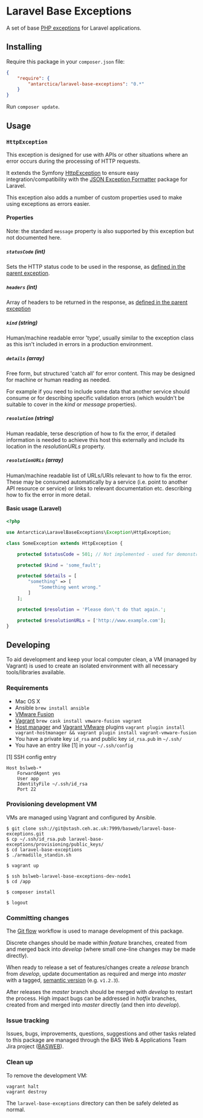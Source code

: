 # Laravel Base Exceptions

A set of base [PHP exceptions](http://php.net/manual/en/language.exceptions.php) for Laravel applications.

## Installing

Require this package in your `composer.json` file:

```json
{
	"require": {
		"antarctica/laravel-base-exceptions": "0.*"
	}
}
```

Run `composer update`.

## Usage

### `HttpException`

This exception is designed for use with APIs or other situations where an error occurs during the processing of HTTP requests.

It extends the Symfony [HttpException](http://api.symfony.com/2.3/Symfony/Component/HttpKernel/Exception/HttpException.html) to ensure easy integration/compatibility with the [JSON Exception Formatter](https://github.com/Radweb/JSON-Exception-Formatter) package for Laravel.

This exception also adds a number of custom properties used to make using exceptions as errors easier.

#### Properties

Note: the standard `message` property is also supported by this exception but not documented here.

##### `statusCode` (int)

Sets the HTTP status code to be used in the response, as [defined in the parent exception](http://api.symfony.com/2.3/Symfony/Component/HttpKernel/Exception/HttpException.html#method_getStatusCode).

##### `headers` (int)

Array of headers to be returned in the response, as [defined in the parent exception](http://api.symfony.com/2.3/Symfony/Component/HttpKernel/Exception/HttpException.html#method_getHeaders)

##### `kind` (string)

Human/machine readable error 'type', usually similar to the exception class as this isn't included in errors in a production environment.

##### `details` (array)

Free form, but structured 'catch all' for error content. This may be designed for machine or human reading as needed.

For example if you need to include some data that another service should consume or for describing specific validation errors (which wouldn't be suitable to cover in the *kind* or *message* properties).

##### `resolution` (string)

Human readable, terse description of how to fix the error, if detailed information is needed to achieve this host this externally and include its location in the *resolutionURLs* property.

##### `resolutionURLs` (array)

Human/machine readable list of URLs/URIs relevant to how to fix the error. These may be consumed automatically by a service (i.e. point to another API resource or service) or links to relevant documentation etc. describing how to fix the error in more detail.

#### Basic usage (Laravel)

```php
<?php

use Antarctica\LaravelBaseExceptions\Exception\HttpException;

class SomeException extends HttpException {

	protected $statusCode = 501; // Not implemented - used for demonstration purposes only.

	protected $kind = 'some_fault';

	protected $details = [
		"something" => [
			"Something went wrong."
		]
	];

	protected $resolution = 'Please don\'t do that again.';

	protected $resolutionURLs = ['http://www.example.com'];
}
```

## Developing

To aid development and keep your local computer clean, a VM (managed by Vagrant) is used to create an isolated environment with all necessary tools/libraries available.

### Requirements

* Mac OS X
* Ansible `brew install ansible`
* [VMware Fusion](http://vmware.com/fusion)
* [Vagrant](http://vagrantup.com) `brew cask install vmware-fusion vagrant`
* [Host manager](https://github.com/smdahlen/vagrant-hostmanager) and [Vagrant VMware](http://www.vagrantup.com/vmware) plugins `vagrant plugin install vagrant-hostmanager && vagrant plugin install vagrant-vmware-fusion`
* You have a private key `id_rsa` and public key `id_rsa.pub` in `~/.ssh/`
* You have an entry like [1] in your `~/.ssh/config`

[1] SSH config entry

```shell
Host bslweb-*
    ForwardAgent yes
    User app
    IdentityFile ~/.ssh/id_rsa
    Port 22
```

### Provisioning development VM

VMs are managed using Vagrant and configured by Ansible.

```shell
$ git clone ssh://git@stash.ceh.ac.uk:7999/basweb/laravel-base-exceptions.git
$ cp ~/.ssh/id_rsa.pub laravel-base-exceptions/provisioning/public_keys/
$ cd laravel-base-exceptions
$ ./armadillo_standin.sh

$ vagrant up

$ ssh bslweb-laravel-base-exceptions-dev-node1
$ cd /app

$ composer install

$ logout
```

### Committing changes

The [Git flow](https://github.com/fzaninotto/Faker#formatters) workflow is used to manage development of this package.

Discrete changes should be made within *feature* branches, created from and merged back into *develop* (where small one-line changes may be made directly).

When ready to release a set of features/changes create a *release* branch from *develop*, update documentation as required and merge into *master* with a tagged, [semantic version](http://semver.org/) (e.g. `v1.2.3`).

After releases the *master* branch should be merged with *develop* to restart the process. High impact bugs can be addressed in *hotfix* branches, created from and merged into *master* directly (and then into *develop*).

### Issue tracking

Issues, bugs, improvements, questions, suggestions and other tasks related to this package are managed through the BAS Web & Applications Team Jira project ([BASWEB](https://jira.ceh.ac.uk/browse/BASWEB)).

### Clean up

To remove the development VM:

```shell
vagrant halt
vagrant destroy
```

The `laravel-base-exceptions` directory can then be safely deleted as normal.

